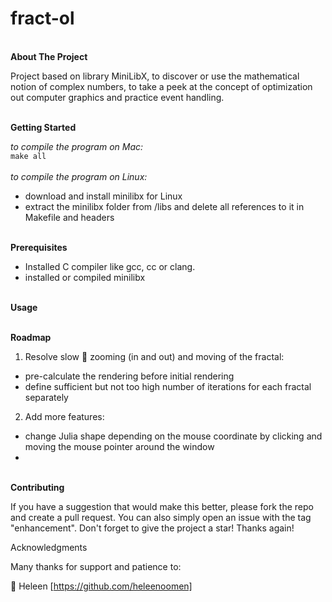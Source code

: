 # fract-ol

<br>**About The Project**

Project based on library MiniLibX, to discover or use the mathematical notion of complex numbers, to take a peek at the concept of optimization out computer graphics and practice event handling.


<br>**Getting Started**

_to compile the program on Mac:_
<br>`make all`
<br><br>_to compile the program on Linux:_
<br> 
* download and install minilibx for Linux
* extract the minilibx folder from /libs and delete all references to it in  Makefile and headers

<br>**Prerequisites**

* Installed C compiler like gcc, cc or clang.
* installed or compiled minilibx

<br>**Usage**




<br>**Roadmap**

1) Resolve slow 🐢 zooming (in and out) and moving of the fractal:
* pre-calculate the rendering before initial rendering
* define sufficient but not too high number of iterations for each fractal separately

2) Add more features:

* change Julia shape depending on the mouse coordinate by clicking and moving the mouse pointer around the window 
* 

<br>**Contributing**

If you have a suggestion that would make this better, please fork the repo and create a pull request. You can also simply open an issue with the tag "enhancement". Don't forget to give the project a star! Thanks again!


Acknowledgments

Many thanks for support and patience to:

💟 Heleen [https://github.com/heleenoomen]
